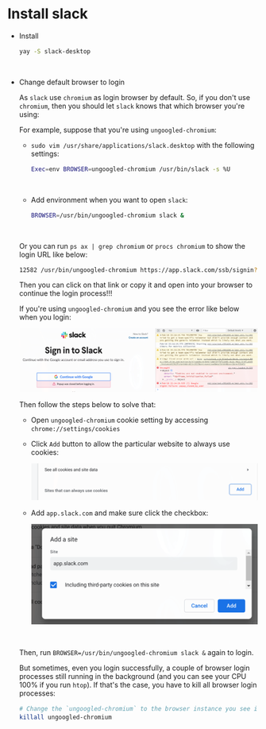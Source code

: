# Install slack

- Install

    ```bash
    yay -S slack-desktop
    ```

</br>

- Change default browser to login

    As `slack` use `chromium` as login browser by default. So, if you don't use
    `chromium`, then you should let `slack` knows that which browser you're using:

    For example, suppose that you're using `ungoogled-chromium`:

    - `sudo vim /usr/share/applications/slack.desktop` with the following settings:
        
        ```bash
        Exec=env BROWSER=ungoogled-chromium /usr/bin/slack -s %U
        ```

        </br>

    - Add environment when you want to open `slack`:

        ```bash
        BROWSER=/usr/bin/ungoogled-chromium slack &
        ```

        </br>

    Or you can run `ps ax | grep chromium` or `procs chromium` to show the login URL
    like below:

    ```bash
    12582 /usr/bin/ungoogled-chromium https://app.slack.com/ssb/signin?ssb_vid=5fxm1d0cfutcmhmqz34obhdxi&ssb_instance
    ```

    Then you can click on that link or copy it and open into your browser to continue
    the login process!!!

    If you're using `ungoogled-chromium` and you see the error like below when you login:

    ![slack-login-fail.png](./images/slack-login-fail.png)
    
    Then follow the steps below to solve that:

    - Open `ungoogled-chromium` cookie setting by accessing `chrome://settings/cookies`

    - Click `Add` button to allow the particular website to always use cookies:
        
        ![slack-fix-login-1.png](./images/slack-fix-login-1.png)

    - Add `app.slack.com` and make sure click the checkbox:

        ![slack-fix-login-2.png](./images/slack-fix-login-2.png)

    </br>

    Then, run `BROWSER=/usr/bin/ungoogled-chromium slack &` again to login.

    But sometimes, even you login successfully, a couple of browser login processes still running
    in the background (and you can see your CPU 100% if you run `htop`). If that's the case, you
    have to kill all browser login processes:

    ```bash
    # Change the `ungoogled-chromium` to the browser instance you see in `ps` or `procs` or `htop`
    killall ungoogled-chromium
    ```

</br>


</br>

